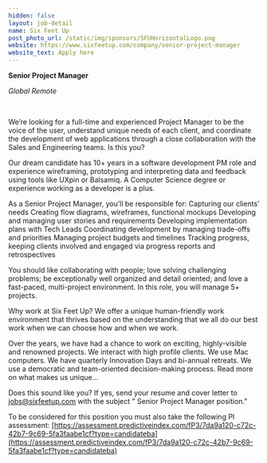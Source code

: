 ```yaml
---
hidden: false
layout: job-detail
name: Six Feet Up
post_photo_url: /static/img/sponsors/SFUHorizontalLogo.png
website: https://www.sixfeetup.com/company/senior-project-manager
website_text: Apply here
---
```


**Senior Project Manager**

*Global Remote*

<br/>

We’re looking for a full-time and experienced Project Manager to be the voice of the user, understand unique needs of each client, and coordinate the development of web applications through a close collaboration with the Sales and Engineering teams. Is this you?

Our dream candidate has 10+ years in a software development PM role and experience wireframing, prototyping and interpreting data and feedback using tools like UXpin or Balsamiq. A Computer Science degree or experience working as a developer is a plus.

As a Senior Project Manager, you’ll be responsible for:
Capturing our clients’ needs
Creating flow diagrams, wireframes, functional mockups
Developing and managing user stories and requirements
Developing implementation plans with Tech Leads
Coordinating development by managing trade-offs and priorities
Managing project budgets and timelines
Tracking progress, keeping clients involved and engaged via progress reports and retrospectives

You should like collaborating with people; love solving challenging problems; be exceptionally well organized and detail oriented; and love a fast-paced, multi-project environment. In this role, you will manage 5+ projects.

Why work at Six Feet Up? We offer a unique human-friendly work environment that thrives based on the understanding that we all do our best work when we can choose how and when we work.

Over the years, we have had a chance to work on exciting, highly-visible and renowned projects. We interact with high profile clients. We use Mac computers. We have quarterly Innovation Days and bi-annual retreats. We use a democratic and team-oriented decision-making process. Read more on what makes us unique...

Does this sound like you? If yes, send your resume and cover letter to jobs@sixfeetup.com with the subject " Senior Project Manager position."

To be considered for this position you must also take the following PI assessment: [https://assessment.predictiveindex.com/fP3/7da9a120-c72c-42b7-9c69-5fa3faabe1cf?type=candidateba](https://assessment.predictiveindex.com/fP3/7da9a120-c72c-42b7-9c69-5fa3faabe1cf?type=candidateba)
